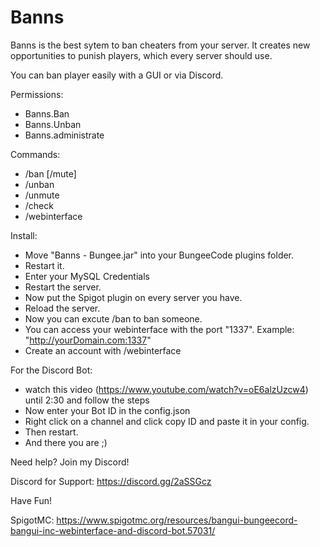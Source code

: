 # Banns

Banns is the best sytem to ban cheaters from your server.
It creates new opportunities to punish players,
which every server should use.


You can ban player easily with a GUI or via Discord.

Permissions:
- Banns.Ban
- Banns.Unban
- Banns.administrate

Commands:
- /ban [/mute]
- /unban
- /unmute
- /check
- /webinterface

Install:
- Move "Banns - Bungee.jar" into your BungeeCode plugins folder.
- Restart it.
- Enter your MySQL Credentials
- Restart the server.
- Now put the Spigot plugin on every server you have.
- Reload the server.
- Now you can excute /ban to ban someone.
- You can access your webinterface with the port "1337". Example: "http://yourDomain.com:1337"
- Create an account with /webinterface

For the Discord Bot:
- watch this video (https://www.youtube.com/watch?v=oE6alzUzcw4) until 2:30 and follow the steps
- Now enter your Bot ID in the config.json
- Right click on a channel and click copy ID and paste it in your config.
- Then restart.
- And there you are ;)

Need help? Join my Discord!


Discord for Support: https://discord.gg/2aSSGcz

Have Fun!

SpigotMC: https://www.spigotmc.org/resources/bangui-bungeecord-bangui-inc-webinterface-and-discord-bot.57031/
